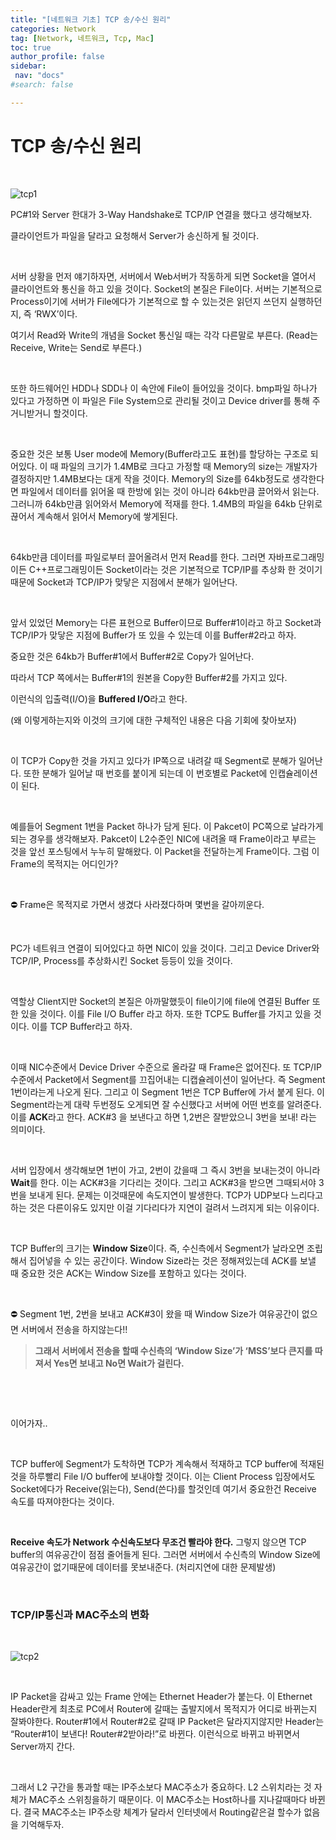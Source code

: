 ```yaml
---
title: "[네트워크 기초] TCP 송/수신 원리"
categories: Network
tag: [Network, 네트워크, Tcp, Mac]
toc: true
author_profile: false
sidebar:
 nav: "docs"
#search: false

---
```


# TCP 송/수신 원리

    

![tcp1](https://user-images.githubusercontent.com/75375944/188298657-c643e4d8-3ac1-43dd-857c-cf0718561571.jpeg)

 PC#1와 Server 한대가 3-Way Handshake로 TCP/IP 연결을 했다고 생각해보자.

클라이언트가 파일을 달라고 요청해서 Server가 송신하게 될 것이다.

    

 서버 상황을 먼저 얘기하자면, 서버에서 Web서버가 작동하게 되면 Socket을 열어서 클라이언트와 통신을 하고 있을 것이다. Socket의 본질은 File이다. 서버는 기본적으로 Process이기에 서버가 File에다가 기본적으로 할 수 있는것은 읽던지 쓰던지 실행하던지, 즉 ‘RWX’이다.

여기서 Read와 Write의 개념을 Socket 통신일 때는 각각 다른말로 부른다. (Read는 Receive, Write는 Send로 부른다.)

    

 또한 하드웨어인 HDD나 SDD나 이 속안에 File이 들어있을 것이다. bmp파일 하나가 있다고 가정하면 이 파일은 File System으로 관리될 것이고 Device driver를 통해 주거니받거니 할것이다.

    

 중요한 것은 보통 User mode에 Memory(Buffer라고도 표현)를 할당하는 구조로 되어있다. 이 때 파일의 크기가 1.4MB로 크다고 가정할 때 Memory의 size는 개발자가 결정하지만 1.4MB보다는 대게 작을 것이다. Memory의 Size를 64kb정도로 생각한다면 파일에서 데이터를 읽어올 때 한방에 읽는 것이 아니라 64kb만큼 끌어와서 읽는다. 그러니까 64kb만큼 읽어와서 Memory에 적재를 한다. 1.4MB의 파일을 64kb 단위로 끊어서 계속해서 읽어서 Memory에 쌓게된다.

    

 64kb만큼 데이터를 파일로부터 끌어올려서 먼저 Read를 한다. 그러면 자바프로그래밍이든 C++프로그래밍이든 Socket이라는 것은 기본적으로 TCP/IP를 추상화 한 것이기 때문에 Socket과 TCP/IP가 맞닿은 지점에서 분해가 일어난다.

    

 앞서 있었던 Memory는 다른 표현으로 Buffer이므로 Buffer#1이라고 하고 Socket과 TCP/IP가 맞닿은 지점에 Buffer가 또 있을 수 있는데 이를 Buffer#2라고 하자.

중요한 것은 64kb가 Buffer#1에서 Buffer#2로 Copy가 일어난다.

따라서 TCP 쪽에서는 Buffer#1의 원본을 Copy한 Buffer#2를 가지고 있다.

이런식의 입출력(I/O)을 **Buffered I/O**라고 한다.

(왜 이렇게하는지와 이것의 크기에 대한 구체적인 내용은 다음 기회에 찾아보자)

    

 이 TCP가 Copy한 것을 가지고 있다가 IP쪽으로 내려갈 때 Segment로 분해가 일어난다. 또한 분해가 일어날 때 번호를 붙이게 되는데 이 번호별로 Packet에 인캡슐레이션이 된다.

    

 예를들어 Segment 1번을 Packet 하나가 담게 된다. 이 Pakcet이 PC쪽으로 날라가게 되는 경우를 생각해보자. Pakcet이 L2수준인 NIC에 내려올 때 Frame이라고 부르는 것을 앞선 포스팅에서 누누히 말해왔다. 이 Packet을 전달하는게 Frame이다. 그럼 이 Frame의 목적지는 어디인가?

    

<aside>
⛔ Frame은 목적지로 가면서 생겼다 사라졌다하며 몇번을 갈아끼운다.

</aside>

    

 PC가 네트워크 연결이 되어있다고 하면 NIC이 있을 것이다. 그리고 Device Driver와 TCP/IP, Process를 추상화시킨 Socket 등등이 있을 것이다.

    

 역할상 Client지만 Socket의 본질은 아까말했듯이 file이기에 file에 연결된 Buffer 또한 있을 것이다. 이를 File I/O Buffer 라고 하자. 또한 TCP도 Buffer를 가지고 있을 것이다. 이를 TCP Buffer라고 하자.

    

 이때 NIC수준에서 Device Driver 수준으로 올라갈 때 Frame은 없어진다. 또 TCP/IP 수준에서 Packet에서 Segment를 끄집어내는 디캡슐레이션이 일어난다. 즉 Segment 1번이라는게 나오게 된다. 그리고 이 Segment 1번은 TCP Buffer에 가서 붙게 된다. 이 Segment라는게 대략 두번정도 오게되면 잘 수신했다고 서버에 어떤 번호를 알려준다. 이를 **ACK**라고 한다. ACK#3 을 보낸다고 하면 1,2번은 잘받았으니 3번을 보내! 라는 의미이다.

    

 서버 입장에서 생각해보면 1번이 가고, 2번이 갔을때 그 즉시 3번을 보내는것이 아니라 **Wait**를 한다. 이는 ACK#3을 기다리는 것이다. 그리고 ACK#3을 받으면 그때되서야 3번을 보내게 된다. 문제는 이것때문에 속도지연이 발생한다. TCP가 UDP보다 느리다고 하는 것은 다른이유도 있지만 이걸 기다리다가 지연이 걸려서 느려지게 되는 이유이다.

    

 TCP Buffer의 크기는 **Window Size**이다. 즉, 수신측에서 Segment가 날라오면 조립해서 집어넣을 수 있는 공간이다. Window Size라는 것은 정해져있는데 ACK를 보낼 때 중요한 것은 ACK는 Window Size를 포함하고 있다는 것이다.

    

<aside>
⛔ Segment 1번, 2번을 보내고 ACK#3이 왔을 때 Window Size가 여유공간이 없으면 서버에서 전송을 하지않는다!!

</aside>

> **그래서 서버에서 전송을 할때 수신측의 ‘Window Size’가 ‘MSS’보다 큰지를 따져서 Yes면 보내고 No면 Wait가 걸린다.**

    

    

이어가자..

    

 TCP buffer에 Segment가 도착하면 TCP가 계속해서 적재하고 TCP buffer에 적재된것을 하루빨리 File I/O buffer에 보내야할 것이다. 이는 Client Process 입장에서도 Socket에다가 Receive(읽는다), Send(쓴다)를 할것인데 여기서 중요한건 Receive 속도를 따져야한다는 것이다.

    

**Receive 속도가 Network 수신속도보다 무조건 빨라야 한다.** 그렇지 않으면 TCP buffer의 여유공간이 점점 줄어들게 된다. 그러면 서버에서 수신측의 Window Size에 여유공간이 없기때문에 데이터를 못보내준다. (처리지연에 대한 문제발생)

    

### TCP/IP통신과 MAC주소의 변화

    

![tcp2](https://user-images.githubusercontent.com/75375944/188298658-4c08194c-a76f-4029-9253-ccbdbcd23c89.jpeg)

    

 IP Packet을 감싸고 있는 Frame 안에는 Ethernet Header가 붙는다. 이 Ethernet Header란게 최초로 PC에서 Router에 갈때는 출발지에서 목적지가 어디로 바뀌는지 잘봐야한다. Router#1에서 Router#2로 갈때 IP Packet은 달라지지않지만 Header는 “Router#1이 보낸다! Router#2받아라!”로 바뀐다. 이런식으로 바뀌고 바뀌면서 Server까지 간다.

    

 그래서 L2 구간을 통과할 때는 IP주소보다 MAC주소가 중요하다. L2 스위치라는 것 자체가 MAC주소 스위칭을하기 때문이다. 이 MAC주소는 Host하나를 지나갈때마다 바뀐다. 결국 MAC주소는 IP주소랑 체계가 달라서 인터넷에서 Routing같은걸 할수가 없음을 기억해두자.
